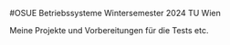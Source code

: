 #OSUE
Betriebssysteme Wintersemester 2024 TU Wien

Meine Projekte und Vorbereitungen für die Tests etc.
